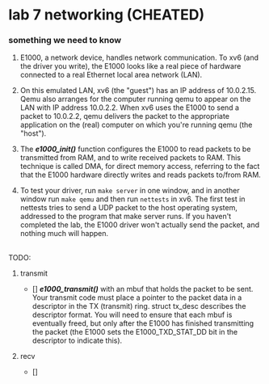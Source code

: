 # lab 7  networking (CHEATED)

### something we need to know

1. E1000, a network device, handles network communication. To xv6 (and the driver you write), the E1000 looks like a real piece of hardware connected to a real Ethernet local area network (LAN).

2. On this emulated LAN, xv6 (the "guest") has an IP address of 10.0.2.15. Qemu also arranges for the computer running qemu to appear on the LAN with IP address 10.0.2.2. When xv6 uses the E1000 to send a packet to 10.0.2.2, qemu delivers the packet to the appropriate application on the (real) computer on which you're running qemu (the "host").

3. The ***e1000_init()*** function configures the E1000 to read packets to be transmitted from RAM, and to write received packets to RAM. This technique is called DMA, for direct memory access, referring to the fact that the E1000 hardware directly writes and reads packets to/from RAM.

4. To test your driver, run `make server` in one window, and in another window run `make qemu` and then run `nettests` in xv6. The first test in nettests tries to send a UDP packet to the host operating system, addressed to the program that make server runs. If you haven't completed the lab, the E1000 driver won't actually send the packet, and nothing much will happen.

<br>
TODO:

1. transmit
    * [] ***e1000_transmit()*** with an mbuf that holds the packet to be sent. Your transmit code must place a pointer to the packet data in a descriptor in the TX (transmit) ring. struct tx_desc describes the descriptor format. You will need to ensure that each mbuf is eventually freed, but only after the E1000 has finished transmitting the packet (the E1000 sets the E1000_TXD_STAT_DD bit in the descriptor to indicate this).

2. recv
    * []

